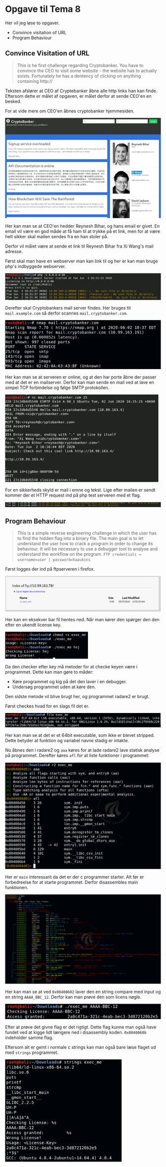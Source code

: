 # Opgave til Tema 8

Her vil jeg løse to opgaver.

- Convince visitation of URL
- Program Behaviour

## Convince Visitation of URL

> This is he first challenge regarding Cryptobanker.
> You have to convince the CEO to visit some website - the website has to actually exists.
> Fortunately he has a dentency of clicking on anything containing http://

Teksten afslører at CEO af Cryptebanker åbne alle http links han kan finde.
Eftersom dette er målet af opgaven, er målet derfor at sende CEO'en en besked.

For at vide mere om CEO'en åbnes cryptobanker hjemmesiden.

![](cryptobanker.png)

Her kan man se at CEO'en hedder Reynesh Bihar, og hans email er givet.
En email vil være en god måde at få ham til at trykke på et link,
men for at være helt sikker skal mailen sendes fra en han stoler på.

Derfor vil målet være at sende et link til Reynesh Bihar fra Xi Wang's mail adresse.

Først skal man have en webserver man kan link til og her er kan man bruge php's indbyggede webserver.

![](phpserver.png)

Derefter skal Cryptobankers mail server findes.
Her bruges tit `mail.example.com` så derfor scannes `mail.cryptobanker.com`.

![](mailscan.png)

Her kan man se at serveren er online, og at den har porte åbne der passer med at det er en mailserver.
Derfor kan man sende en mail ved at lave en simpel TCP forbindelse og følge SMTP protokollen.

![](sendmail.png)

For en sikkerheds skyld er mail i emne og tekst.
Lige efter mailen er sendt kommer der et HTTP request ind på php test serveren
med et flag.

![](flagreq.png)

## Program Behaviour

> This is a simple reverse engineering challenge in which the user has to find the hidden flag into a binary file.
> The main goal is to let understand the user how to crack a program in order to change its behaviour.
> It will be necessary to use a debugger tool to analyse and understand the workflow on the program. `FTP credentials = username=user | password=haaukins`

Først logges der ind på ftpserveren i firefox.

![](ftpserver.png)

Her kan en eksekver bar fil hentes ned.
Når man kører den spørger den den efter en ukendt license key.

![](licensekey.png)

Da den checker efter key må metoder for at checke keyen være i programmet.
Dette kan man gøre to måder:

- Køre programmet og kig på det den laver i en debugger.
- Undersøg programmet uden at køre den.

Den sidste metode vil blive brugt her, og programmet radare2 er brugt.

Først checkes hvad for en slags fil det er.

![](execinfo.png)

Her kan man se at det er et 64bit executable, som ikke er blevet stripped.
Dette betyder at funktion og variabel navne stadig er intakte.

Nu åbnes den i radare2 og `aaa` køres for at lade radare2 lave statisk analyse
på programmet.
Derefter køres `afl` for at liste funktioner i programmet:

![](r2afl.png)

Her er `main` interessant da det er der c programmer starter.
Alt før er forbedreelse for at starte programmet.
Derfor disassembles main funktionen.

![](r2dis.png)

Her kan man se at ved `0x00400602` laver den en string compare med input og
en string `AAAA_BBC_12`.
Derfor kan man prøve den som licens nøgle.

![](running.png)

Efter at prøve det givne flag er det rigtigt.
Dette flag kunne man også have fundet ved at kigge lidt længere ned i disassembly koden.
`0x0040060b` indeholder samme flag.

Eftersom alt er gemt i normale c strings kan man også bare læse flaget ud med `strings` programmet.

![](strings.png)

